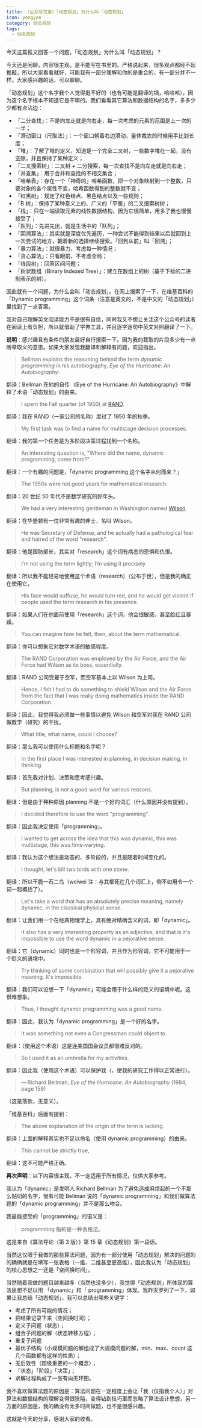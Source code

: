 ```yaml
---
title: （公众号文章）「动态规划」为什么叫「动态规划」
icon: yongyan
category: 动态规划
tags:
  - 动态规划
---
```


今天这篇推文回答一个问题，「动态规划」为什么叫「动态规划」？

今天还是闲聊，内容很主观，是不能写在书里的。严格说起来，很多观点都经不起推敲。所以大家看看就好，可能我有一部分理解和你的是重合的，有一部分并不一样。大家感兴趣的话，可以聊聊。

「动态规划」这个名字我个人觉得挺不好的（也有可能是翻译的锅，哈哈哈），因为这个名字根本不知道它是干嘛的。我们看看其它算法和数据结构的名字，多多少少都有点沾边：

- 「二分查找」：不是向左走就是向右走，每一次考虑的元素的范围是上一次的一半；
- 「滑动窗口（尺取法）」：一个窗口朝着右边滑动，量体裁衣的时候用手比划长度；
- 「堆」：了解了堆的定义，知道是一个完全二叉树，一些数字堆在一起，没有空隙，并且保持了某种定义；
- 「二叉搜索树」：二叉树 + 二分搜索，每一次查找不是向左走就是向右走；
- 「并查集」：用于合并和查找的不相交集合；
- 「哈希表」：存在一个「神奇的」哈希函数，把一个对象映射到一个整数，只要对象的各个属性不变，哈希函数得到的整数就不变；
- 「红黑树」：规定了红色结点、黑色结点以及一些规则；
- 「B 树」：保持了某种意义上的、广义的「平衡」的二叉搜索树树；
- 「栈」：只在一端读取元素的线性数据结构，因为它很简单，用多了我也慢慢接受了；
- 「队列」：先进先出，就是生活中的「队列」；
- 「回溯算法」：其实就是深度优先遍历，一种尝试不能得到结果以后就回到上一次尝试的地方，朝着新的选择继续搜索。「回到从前」叫「回溯」；
- 「暴力算法」：就很暴力，考虑每一种情况；
- 「贪心算法」：只看眼前，不考虑全局；
- 「线段树」：回答区间问题；
- 「树状数组（Binary Indexed Tree）」：建立在数组上的树（基于下标的二进制表示的树）。

因此就有一个问题，为什么会叫「动态规划」。在网上搜索了一下，在维基百科的「Dynamic programming」这个词条（注意是英文的，不是中文的「动态规划」）里找到了一点答案。

我对自己理解英文阅读能力不是很有自信，同时我又不想让关注这个公众号的读者在阅读上有负担，所以就借助了字典工具，并且逐字逐句中英文对照翻译了一下。

**说明**：感兴趣且有条件的朋友最好自行搜索一下。因为我的截取的片段多少有一点断章取义的意思。如果大家发现我翻译和解释有问题，欢迎指出。

> Bellman explains the reasoning behind the term _dynamic programming_ in his autobiography, _Eye of the Hurricane: An Autobiography_:

翻译：Bellman 在他的自传 《Eye of the Hurricane: An Autobiography》中解释了术语「动态规划」的由来。

> I spent the Fall quarter (of 1950) at [RAND](https://en.wikipedia.org/wiki/RAND_Corporation).

翻译：我在 RAND（一家公司的名称）度过了 1950 年的秋季。

> My first task was to find a name for multistage decision processes.

翻译：我的第一个任务是为多阶段决策过程找到一个名称。

> An interesting question is, "Where did the name, dynamic programming, come from?"

翻译：一个有趣的问题是，「dynamic programming 这个名字从何而来？」

> The 1950s were not good years for mathematical research.

翻译：20 世纪 50 年代不是数学研究的好年头。

> We had a very interesting gentleman in Washington named [Wilson](https://en.wikipedia.org/wiki/Charles_Erwin_Wilson).

翻译：在华盛顿有一位非常有趣的绅士，名叫 Wilson。

> He was Secretary of Defense, and he actually had a pathological fear and hatred of the word "research".

翻译：他是国防部长，其实对「research」这个词有病态的恐惧和仇恨。

> I’m not using the term lightly; I’m using it precisely.

翻译：所以我不能轻易地使用这个术语（research）（公布于世），但是我的确正在使用它。

> His face would suffuse, he would turn red, and he would get violent if people used the term research in his presence.

翻译：如果人们在他面前使用「research」这个词，他会很敏感，甚至脸红且暴躁。

> You can imagine how he felt, then, about the term mathematical.

翻译：你可以想象它对数学术语的敏感程度。

> The RAND Corporation was employed by the Air Force, and the Air Force had Wilson as its boss, essentially.

翻译：RAND 公司受雇于空军，而空军基本上以 Wilson 为上司。

> Hence, I felt I had to do something to shield Wilson and the Air Force from the fact that I was really doing mathematics inside the RAND Corporation.

翻译：因此，我觉得我必须做一些事情以避免 Wilson 和空军对我在 RAND 公司做数学（研究）的干扰。

> What title, what name, could I choose?

翻译：那么我可以使用什么标题和名字呢？

> In the first place I was interested in planning, in decision making, in thinking.

翻译：首先我对计划、决策和思考感兴趣。

> But planning, is not a good word for various reasons.

翻译：但是由于种种原因 planning 不是一个好的词汇（什么原因并没有提到）。

> I decided therefore to use the word "programming".

翻译：因此我决定使用「programming」。

> I wanted to get across the idea that this was dynamic, this was multistage, this was time-varying.

翻译：我认为这个想法是动态的、多阶段的，并且是随着时间变化的。

> I thought, let's kill two birds with one stone.

翻译：所以干脆一石二鸟（weiwei 注：与其框死在几个词汇上，倒不如用令一个词一起概括了）。

> Let's take a word that has an absolutely precise meaning, namely dynamic, in the classical physical sense.

翻译：让我们用一个在经典物理学上，具有绝对精确含义的词，即「dynamic」。

> It also has a very interesting property as an adjective, and that is it's impossible to use the word dynamic in a pejorative sense.

翻译：它（dynamic）同时也是一个形容词，并且作为形容词，它不可能用于一个贬义的语境中。

> Try thinking of some combination that will possibly give it a pejorative meaning. It's impossible.

翻译：我们可以设想一下「dynamic」可能会用于什么样的贬义的语境中呢。这很难想象。

> Thus, I thought dynamic programming was a good name.

翻译：因此，我认为「dynamic programming」是一个好的名字。

> It was something not even a Congressman could object to.

翻译：（使用这个术语）这是连美国国会议员都很难反对的。

> So I used it as an umbrella for my activities.

翻译：因此我（使用这个术语）可以保护我（，使我的研究工作得以正常进行）。

> — Richard Bellman, _Eye of the Hurricane: An Autobiography_ (1984, page 159)

（这是落款，无意义）。

「维基百科」后面有提到：

> The above explanation of the origin of the term is lacking.

翻译：上面的解释其实也不足以命名（使用 dynamic programming）的由来。

> This cannot be strictly true,

翻译：这不可能严格正确。

**再次声明**：以下内容很主观，不一定适用于所有情况，仅供大家参考。

我认为「dynamic」是发明人 Richard Bellman 为了避免造成麻烦起的一个不那么贴切的名字，很有可能 Bellman 说的「dynamic programming」和我们做算法题的「dynamic programming」并不是那么吻合。

我最能接受的「programming」的语义是：

> programming 指的是一种表格法。

这是来自《算法导论（第 3 版）》第 15 章《动态规划》第一段话。

当然这仅限于我做的那些算法问题，因为有一部分使用「动态规划」解决的问题的的确确就是在填写一张表格（一维、二维甚至更高维），因此我认为「动态规划」的核心思想之一还是「空间换时间」。

当然随着我做的题目越来越多（当然也没多少），我觉得「动态规划」所体现的算法思想不足以用 「dynamic」和「 programming」体现。我昨天罗列了一下，如果让我总结「动态规划」，我可以总结出哪些关键字：

- 考虑了所有可能的情况；
- 把结果记录下来（空间换时间）；
- 定义子问题（状态）；
- 组合子问题的解（状态转移方程）；
- 重复子问题
- 最优子结构（小规模问题的解组成了大规模问题的解，min、max、count 这几个函数都有这样的性质）；
- 无后效性（超级重要的一个概念）；
- 「状态」「阶段」「决策」；
- 求解过程构成了一张有向无环图。

我不喜欢做算法题的原因是：算法问题在一定程度上会让「我（仅指我个人）」对算法和数据结构的理解变得很狭隘，变得钻到技巧里而忽略了算法设计思想，另一方面的原因是，我的确没有太多时间做题，也不是很感兴趣。

这就是今天的分享，感谢大家的收看。
